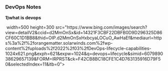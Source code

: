 <h3>DevOps Notes</h3>

 **1)what is devops**
<div>
<img> width=500 height=300 src="https://www.bing.com/images/search?view=detailV2&ccid=d2MmOnSx&id=14321F3CBF22DBFB0D9D296325D86CF60C1D1BB8&thid=OIP.d2MmOnSxHxbcyaLOCuO_AwHaEf&mediaurl=https%3a%2f%2forangematter.solarwinds.com%2fwp-content%2fuploads%2f2022%2f03%2fDevOps-lifecycle-capabilities-1024x621.png&exph=621&expw=1024&q=devops+lifecycle&simid=607989038629657139&FORM=IRPRST&ck=F42CB8BC18CFE1C4D763135916D79F50&selectedIndex=11&itb=0">
</div>
